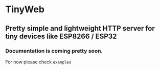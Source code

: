 # TinyWeb
Pretty simple and lightweight HTTP server for tiny devices like ESP8266 / ESP32
----
### Documentation is coming pretty soon.
For now please check `examples`
